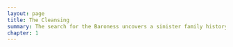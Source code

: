 ```yaml
---
layout: page
title: The Cleansing
summary: The search for the Baroness uncovers a sinister family history.
chapter: 1
---
```


